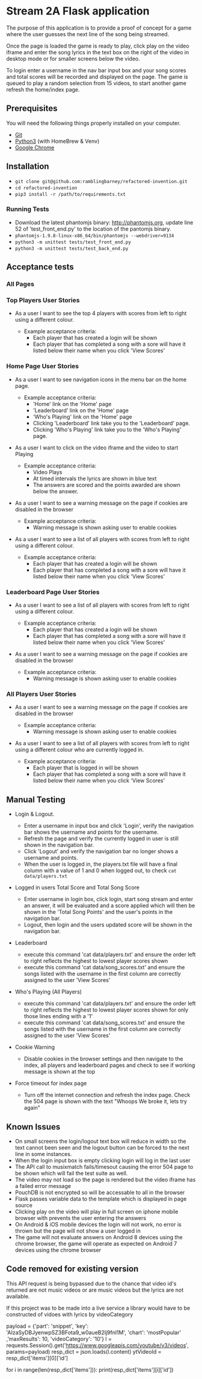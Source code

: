 # Stream 2A Flask application

The purpose of this application is to provide a proof of concept for a game where the user guesses the next line of the song being streamed.  

Once the page is loaded the game is ready to play, click play on the video iframe and enter the song lyrics in the text box on the right of the video in desktop mode or for smaller screens below the video.

To login enter a username in the nav bar input box and your song scores and total scores will be recorded and displayed on the page.  The game is queued to play a random selection from 15 videos, to start another game refresh the home/index page.

## Prerequisites

You will need the following things properly installed on your computer.

* [Git](https://git-scm.com/)
* [Python3](https://www.python.org/) (with HomeBrew & Venv)
* [Google Chrome](https://google.com/chrome/)

## Installation

* ```git clone git@github.com:ramblingbarney/refactored-invention.git```
* ```cd refactored-invention```
* ```pip3 install -r /path/to/requirements.txt```

### Running Tests

* Download the latest phantomjs binary: http://phantomjs.org, update line 52 of 'test_front_end.py' to the location of the pantomjs binary.
* ```phantomjs-1.9.8-linux-x86_64/bin/phantomjs --webdriver=9134```
* ```python3 -m unittest tests/test_front_end.py```
* ```python3 -m unittest tests/test_back_end.py```

## Acceptance tests

### All Pages

### Top Players User Stories

* As a user I want to see the top 4 players with scores from left to right using a different colour.

  * Example acceptance criteria:
    *  Each player that has created a login will be shown
    *  Each player that has completed a song with a sore will have it listed below their name when you click 'View Scores'

### Home Page User Stories

* As a user I want to see navigation icons in the menu bar on the home page.

  * Example acceptance criteria:
    * 'Home' link on the 'Home' page
    * 'Leaderboard' link on the 'Home' page
    * 'Who's Playing' link on the 'Home' page
    * Clicking 'Leaderboard' link take you to the 'Leaderboard' page.
    * Clicking 'Who's Playing' link take you to the 'Who's Playing' page.

* As a user I want to click on the video iframe and the video to start Playing
  * Example acceptance criteria:
    * Video Plays
    * At timed intervals the lyrics are shown in blue text
    * The answers are scored and the points awarded are shown below the answer.

* As a user I want to see a warning message on the page if cookies are disabled in the browser
  * Example acceptance criteria:
    * Warning message is shown asking user to enable cookies

* As a user I want to see a list of all players with scores from left to right using a different colour.
  * Example acceptance criteria:
    *  Each player that has created a login will be shown
    *  Each player that has completed a song with a sore will have it listed below their name when you click 'View Scores'

### Leaderboard Page User Stories

* As a user I want to see a list of all players with scores from left to right using a different colour.
  * Example acceptance criteria:
    *  Each player that has created a login will be shown
    *  Each player that has completed a song with a sore will have it listed below their name when you click 'View Scores'

* As a user I want to see a warning message on the page if cookies are disabled in the browser
  * Example acceptance criteria:
    * Warning message is shown asking user to enable cookies

### All Players User Stories

* As a user I want to see a warning message on the page if cookies are disabled in the browser
  * Example acceptance criteria:
    * Warning message is shown asking user to enable cookies

* As a user I want to see a list of all players with scores from left to right using a different colour who are currently logged in.
  * Example acceptance criteria:
    *  Each player that is logged in will be shown
    *  Each player that has completed a song with a sore will have it listed below their name when you click 'View Scores'

## Manual Testing

  * Login & Logout.
    * Enter a username in input box and click 'Login', verify the navigation bar shows the username and points for the username.
    * Refresh the page and verify the currently logged in user is still shown in the navigation bar.
    * Click 'Logout' and verify the navigation bar no longer shows a username and points.
    * When the user is logged in, the players.txt file will have a final column with a value of 1 and 0 when logged out, to check ```cat data/players.txt```

  * Logged in users Total Score and Total Song Score
    * Enter username in login box, click login, start song stream and enter an answer, it will be evaluated and a score applied which will then be shown in the 'Total Song Points' and the user's points in the navigation bar.
    * Logout, then login and the users updated score will be shown in the navigation bar.

  * Leaderboard
    * execute this command 'cat data/players.txt' and ensure the order left to right reflects the highest to lowest player scores shown
    * execute this command 'cat data/song_scores.txt' and ensure the songs listed with the username in the first column are correctly assigned to the user 'View Scores'

  * Who's Playing (All Players)
    * execute this command 'cat data/players.txt' and ensure the order left to right reflects the highest to lowest player scores shown for only those lines ending with a '1'
    * execute this command 'cat data/song_scores.txt' and ensure the songs listed with the username in the first column are correctly assigned to the user 'View Scores'

  * Cookie Warning
    * Disable cookies in the browser settings and then navigate to the index, all players and leaderboard pages and check to see if working message is shown at the top

  * Force timeout for index page
    * Turn off the internet connection and refresh the index page.  Check the 504 page is shown with the text "Whoops  We broke it, lets try again"

## Known Issues

  * On small screens the login/logout text box will reduce in width so the text cannot been seen and the logout button can be forced to the next line in some instances.
  * When the login input box is empty clicking login will log in the last user
  * The API call to musixmatch fails/timesout causing the error 504 page to be shown which will fail the test suite as well.
  * The video may not load so the page is rendered but the video iframe has a failed error message
  * PouchDB is not encrypted so will be accessable to all in the browser
  * Flask passes variable data to the template which is displayed in page source
  * Clicking play on the video will play in full screen on iphone mobile browser with prevents the user entering the answers
  * On Android & iOS mobile devices the login will not work, no error is thrown but the page will not show a user logged in
  * The game will not evaluate answers on Android 8 devices using the chrome browser, the game will operate as expected on Android 7 devices using the chrome browser


## Code removed for existing version

This API request is being bypassed due to the chance that video id's returned are not music videos or are music videos but the lyrics are not available.

If this project was to be made into a live service a library would have to be constructed of vidoes with lyrics by videoCategory

payload = {'part': 'snippet', 'key': 'AIzaSyDBJyenwpSZ3BFota9_w0aueB2lj9fnl1M', 'chart': 'mostPopular' ,'maxResults': 10, 'videoCategory': '10'}
l = requests.Session().get('https://www.googleapis.com/youtube/v3/videos', params=payload)
resp_dict = json.loads(l.content)
ytVideoId = resp_dict['items'][0]['id']

for i in range(len(resp_dict['items'])):
  print(resp_dict['items'][i]['id'])
